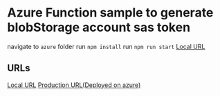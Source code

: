 
# Azure Function sample to generate blobStorage account sas token

navigate to `azure` folder
run `npm install`
run `npm run start`
[Local URL](http://localhost:7071/api/blobstorage-controller)

## URLs

[Local URL](http://localhost:7071/api/blobstorage-controller)
[Production URL(Deployed on azure)](https://azure-blob-controller.azurewebsites.net/api/blobstorage-controller)
